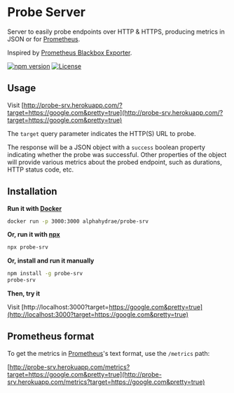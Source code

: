 # Probe Server

Server to easily probe endpoints over HTTP & HTTPS, producing metrics in JSON or for [Prometheus](https://prometheus.io).

Inspired by [Prometheus Blackbox Exporter](https://github.com/prometheus/blackbox_exporter).

[![npm version](https://badge.fury.io/js/probe-srv.svg)](https://badge.fury.io/js/probe-srv)
[![License](https://img.shields.io/badge/License-MIT-blue.svg)](LICENSE.txt)



## Usage

Visit [http://probe-srv.herokuapp.com/?target=https://google.com&pretty=true](http://probe-srv.herokuapp.com/?target=https://google.com&pretty=true)

The `target` query parameter indicates the HTTP(S) URL to probe.

The response will be a JSON object with a `success` boolean property indicating whether the probe was successful.
Other properties of the object will provide various metrics about the probed endpoint,
such as durations, HTTP status code, etc.



## Installation

**Run it with [Docker](https://www.docker.com)**

```bash
docker run -p 3000:3000 alphahydrae/probe-srv
```

**Or, run it with [npx](https://github.com/zkat/npx)**

```bash
npx probe-srv
```

**Or, install and run it manually**

```bash
npm install -g probe-srv
probe-srv
```

**Then, try it**

Visit [http://localhost:3000?target=https://google.com&pretty=true](http://localhost:3000?target=https://google.com&pretty=true)



## Prometheus format

To get the metrics in [Prometheus](https://prometheus.io)'s text format, use the `/metrics` path:

[http://probe-srv.herokuapp.com/metrics?target=https://google.com&pretty=true](http://probe-srv.herokuapp.com/metrics?target=https://google.com&pretty=true)
